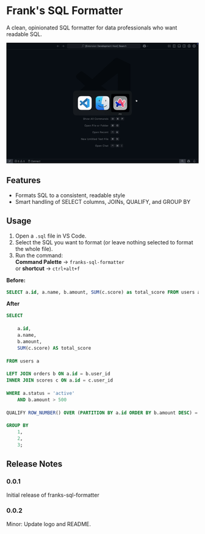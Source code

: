 # Frank's SQL Formatter

A clean, opinionated SQL formatter for data professionals who want readable SQL.

![Demo](img/franks-sql-formatter.gif)

## Features

- Formats SQL to a consistent, readable style
- Smart handling of SELECT columns, JOINs, QUALIFY, and GROUP BY

## Usage

1. Open a `.sql` file in VS Code.
2. Select the SQL you want to format (or leave nothing selected to format the whole file).
3. Run the command:  
   **Command Palette** → `franks-sql-formatter`  
   or **shortcut** → `ctrl+alt+f`

**Before:**
```sql
SELECT a.id, a.name, b.amount, SUM(c.score) as total_score FROM users a LEFT JOIN orders b ON a.id = b.user_id INNER JOIN scores c ON a.id = c.user_id WHERE a.status = 'active' AND b.amount > 500 QUALIFY ROW_NUMBER() OVER (PARTITION BY a.id ORDER BY b.amount DESC) = 1 GROUP BY 1,2,3;
```

**After**

```sql
SELECT

    a.id,
    a.name,
    b.amount,
    SUM(c.score) AS total_score

FROM users a

LEFT JOIN orders b ON a.id = b.user_id
INNER JOIN scores c ON a.id = c.user_id

WHERE a.status = 'active'
    AND b.amount > 500

QUALIFY ROW_NUMBER() OVER (PARTITION BY a.id ORDER BY b.amount DESC) = 1

GROUP BY
    1,
    2,
    3;
```

## Release Notes

### 0.0.1

Initial release of franks-sql-formatter

### 0.0.2

Minor: Update logo and README.
